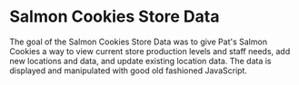 # Salmon Cookies Store Data

The goal of the Salmon Cookies Store Data was to give Pat's Salmon Cookies a way to view current store production levels and staff needs, add new locations and data, and update existing location data. The data is displayed and manipulated with good old fashioned JavaScript.
